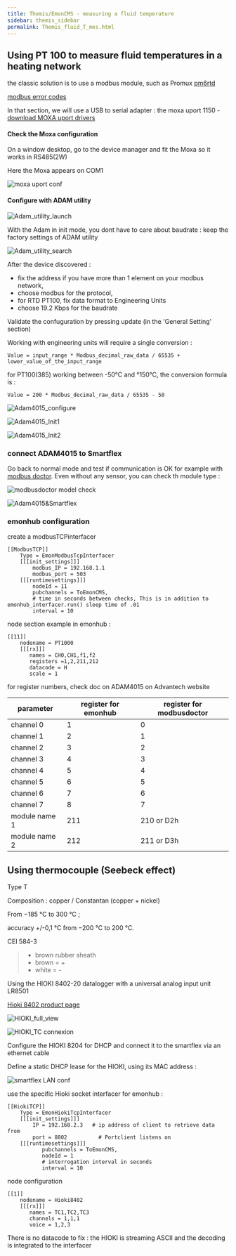 ```yaml
---
title: Themis/EmonCMS - measuring a fluid temperature
sidebar: themis_sidebar
permalink: Themis_fluid_T_mes.html
---
```

## Using PT 100 to measure fluid temperatures in a heating network

the classic solution is to use a modbus module, such as Promux [pm6rtd](https://www.proconel.com/product/pm6rtd-6-rtd-input-module/)

[modbus error codes](http://www.simplymodbus.ca/exceptions.htm)

In that section, we will use a USB to serial adapter : the moxa uport 1150 - [download MOXA uport drivers](https://www.moxa.com/en/products/industrial-edge-connectivity/usb-to-serial-converters-usb-hubs/secure-routers/uport-1000-series#resources)

#### Check the Moxa configuration

On a window desktop, go to the device manager and fit the Moxa so it works in RS485(2W)

Here the Moxa appears on COM1

![moxa uport conf](uport_conf.png)



#### Configure with ADAM utility

![Adam_utility_launch](adam_utility_launch.png)

With the Adam in init mode, you dont have to care about baudrate : keep the factory settings of ADAM utility 

![Adam_utility_search](adam_utility_search.png)

After the device discovered : 
- fix the address if you have more than 1 element on your modbus network, 
- choose modbus for the protocol,
- for RTD PT100, fix data format to Engineering Units
- choose 19.2 Kbps for the baudrate

Validate the confuguration by pressing update (in the 'General Setting' section)

Working with engineering units will require a single conversion :
````
Value = input_range * Modbus_decimal_raw_data / 65535 + lower_value_of_the_input_range
````
for PT100(385) working between -50°C and °150°C, the conversion formula is :
````
Value = 200 * Modbus_decimal_raw_data / 65535 - 50
````

![Adam4015_configure](adam_utility_configure.png)

![Adam4015_Init1](INIT_MODE_ADAM4015_1.png)

![Adam4015_Init2](INIT_MODE_ADAM4015_2.png)

### connect ADAM4015 to Smartflex

Go back to normal mode and test if communication is OK for example with [modbus doctor](http://www.kscada.com/modbusdoctor.html). Even without any sensor, you can check th module type :

![modbusdoctor model check](modbus_doctor_model_check.png)

![Adam4015&Smartflex](connect_ADAM4015_to_SmartFlex4GRouter.png)

### emonhub configuration

create a modbusTCPinterfacer
```
[[ModbusTCP]]
    Type = EmonModbusTcpInterfacer
    [[[init_settings]]]
        modbus_IP = 192.168.1.1
        modbus_port = 503
    [[[runtimesettings]]]
        nodeId = 11
        pubchannels = ToEmonCMS,
        # time in seconds between checks, This is in addition to emonhub_interfacer.run() sleep time of .01
        interval = 10
```

node section example in emonhub :

```
[[11]]
    nodename = PT1000
    [[[rx]]]
       names = CH0,CH1,f1,f2
       registers =1,2,211,212
       datacode = H
       scale = 1
```

for register numbers, check doc on ADAM4015 on Advantech website

parameter |register for emonhub|register for modbusdoctor
--- | ---  | ---
channel 0|1|0
channel 1|2|1
channel 2|3|2
channel 3|4|3
channel 4|5|4
channel 5|6|5
channel 6|7|6
channel 7|8|7
module name 1|211|210 or D2h
module name 2|212|211 or D3h

## Using thermocouple (Seebeck effect)

Type T

Composition : copper / Constantan (copper + nickel)

From −185 °C to 300 °C ;

accuracy  +/-0,1 °C from −200 °C to 200 °C.

CEI 584-3  
> - brown rubber sheath
> - brown = +
> - white = -

Using the HIOKI 8402-20 datalogger with a universal analog input unit LR8501

[Hioki 8402 product page](https://www.hioki.com/en/products/detail/?product_key=5613)

![HIOKI_full_view](HIOKI8402.jpg)

![HIOKI_TC connexion](HIOKI_connect_TC.jpg)

Configure the HIOKI 8204 for DHCP and connect it to the smartflex via an ethernet cable

Define a static DHCP lease for the HIOKI, using its MAC address :

![smartflex LAN conf](HIOKI_smartflex_LAN_conf.jpg)

use the specific Hioki socket interfacer for emonhub :

```
[[HiokiTCP]]  
    Type = EmonHiokiTcpInterfacer
    [[[init_settings]]]
	    IP = 192.168.2.3   # ip address of client to retrieve data from
	    port = 8802          # Portclient listens on
    [[[runtimesettings]]]
           pubchannels = ToEmonCMS,
           nodeId = 1
           # interrogation interval in seconds 
           interval = 10
```

node configuration

```
[[1]]
    nodename = Hioki8402
    [[[rx]]]
       names = TC1,TC2,TC3
       channels = 1,1,1
       voice = 1,2,3
```

There is no datacode to fix : the HIOKI is streaming ASCII and the decoding is integrated to the interfacer
